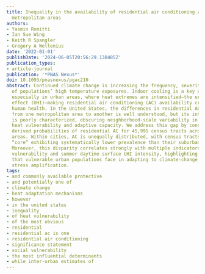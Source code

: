 ```yaml
---
title: Inequality in the availability of residential air conditioning across 115 US
  metropolitan areas
authors:
- Yasmin Romitti
- Ian Sue Wing
- Keith R Spangler
- Gregory A Wellenius
date: '2022-01-01'
publishDate: '2024-06-05T20:56:29.138485Z'
publication_types:
- article-journal
publication: '*PNAS Nexus*'
doi: 10.1093/pnasnexus/pgac210
abstract: Continued climate change is increasing the frequency, severity, and duration
  of populations’ high temperature exposures. Indoor cooling is a key adaptation,
  especially in urban areas, where heat extremes are intensified—the urban heat island
  effect (UHI)—making residential air conditioning (AC) availability critical to protecting
  human health. In the United States, the differences in residential AC prevalence
  from one metropolitan area to another is well understood, but its intra-urban variation
  is poorly characterized, obscuring neighborhood-scale variability in populations’
  heat vulnerability and adaptive capacity. We address this gap by constructing empirically
  derived probabilities of residential AC for 45,995 census tracts across 115 metropolitan
  areas. Within cities, AC is unequally distributed, with census tracts in the urban
  “core” exhibiting systematically lower prevalence than their suburban counterparts.
  Moreover, this disparity correlates strongly with multiple indicators of social
  vulnerability and summer daytime surface UHI intensity, highlighting the challenges
  that vulnerable urban populations face in adapting to climate-change driven heat
  stress amplification.
tags:
- and commonly available protective
- and potentially one of
- climate change
- heat adaptation mechanisms
- however
- in the united states
- inequality
- of heat vulnerability
- of the most obvious
- residential
- residential ac is one
- residential air conditioning
- significance statement
- social vulnerability
- the most influential determinants
- while inter-urban estimates of
---
```

